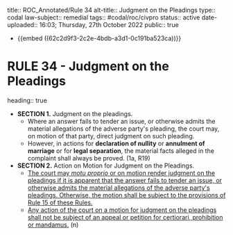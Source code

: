 title:: ROC_Annotated/Rule 34
alt-title:: Judgment on the Pleadings
type:: codal
law-subject:: remedial
tags:: #codal/roc/civpro
status:: active
date-uploaded:: 16:03; Thursday, 27th October 2022
public:: true

- {{embed ((62c2d9f3-2c2e-4bdb-a3d1-0c191ba523ca))}}
# RULE 34 - Judgment on the Pleadings
heading:: true
- **SECTION 1.** Judgment on the pleadings.
	- Where an answer fails to tender an issue, or otherwise admits the material allegations of the adverse party's pleading, the court may, on motion of that party, direct judgment on such pleading.
	- However, in actions for **declaration of nullity** or **annulment of marriage** or for **legal separation**, the material facts alleged in the complaint shall always be proved. (1a, R19)
- **SECTION 2.** Action on Motion for Judgment on the Pleadings.
	- <ins>The court may *motu proprio* or on motion render judgment on the pleadings if it is apparent that the answer fails to tender an issue, or otherwise admits the material allegations of the adverse party's pleadings. Otherwise, the motion shall be subject to the provisions of Rule 15 of these Rules.</ins>
	- <ins>Any action of the court on a motion for judgment on the pleadings shall not be subject of an appeal or petition for certiorari, prohibition or mandamus.</ins> (n)
